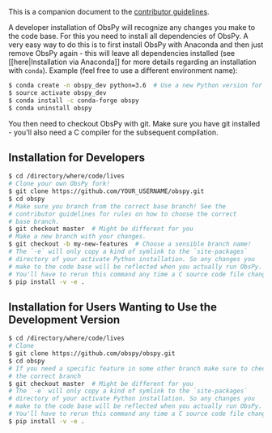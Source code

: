 This is a companion document to the [contributor guidelines](https://github.com/obspy/obspy/blob/master/CONTRIBUTING.md).

A developer installation of ObsPy will recognize any changes you make to the code base. For this you need to install all dependencies of ObsPy. A very easy way to do this is to first install ObsPy with Anaconda and then just remove ObsPy again - this will leave all dependencies installed (see [[here|Installation via Anaconda]] for more details regarding an installation with `conda`). Example (feel free to use a different environment name):

```bash
$ conda create -n obspy_dev python=3.6  # Use a new Python version for development!
$ source activate obspy_dev
$ conda install -c conda-forge obspy
$ conda uninstall obspy
```

You then need to checkout ObsPy with git. Make sure you have git installed - you'll also need a C compiler for the subsequent compilation.

## Installation for Developers

```bash
$ cd /directory/where/code/lives
# Clone your own ObsPy fork!
$ git clone https://github.com/YOUR_USERNAME/obspy.git
$ cd obspy
# Make sure you branch from the correct base branch! See the
# contributor guidelines for rules on how to choose the correct
# base branch.
$ git checkout master  # Might be different for you
# Make a new branch with your changes.
$ git checkout -b my-new-features  # Choose a sensible branch name!
# The `-e` will only copy a kind of symlink to the `site-packages`
# directory of your activate Python installation. So any changes you
# make to the code base will be reflected when you actually run ObsPy.
# You'll have to rerun this command any time a C source code file changed.
$ pip install -v -e .
```

## Installation for Users Wanting to Use the Development Version

```bash
$ cd /directory/where/code/lives
# Clone
$ git clone https://github.com/obspy/obspy.git
$ cd obspy
# If you need a specific feature in some other branch make sure to check out
# the correct branch
$ git checkout master  # Might be different for you
# The `-e` will only copy a kind of symlink to the `site-packages`
# directory of your activate Python installation. So any changes you
# make to the code base will be reflected when you actually run ObsPy.
# You'll have to rerun this command any time a C source code file changed.
$ pip install -v -e .
```